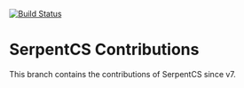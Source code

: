 [![Build Status](https://travis-ci.org/JayVora-SerpentCS/SerpentCS_Contributions.svg?branch=10.0)](https://travis-ci.org/JayVora-SerpentCS/SerpentCS_Contributions)

SerpentCS Contributions
============================

This branch contains the contributions of SerpentCS since v7.

